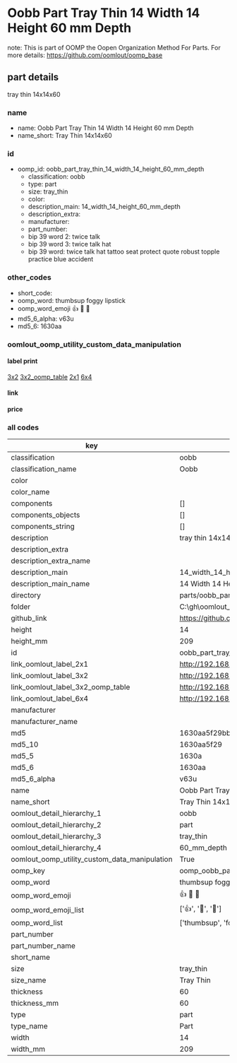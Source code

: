 # Oobb Part Tray Thin 14 Width 14 Height 60 mm Depth  

note: This is part of OOMP the Oopen Organization Method For Parts. For more details: https://github.com/oomlout/oomp_base

##  part details
  



tray thin 14x14x60



### name
* name: Oobb Part Tray Thin 14 Width 14 Height 60 mm Depth
* name_short: Tray Thin 14x14x60 
### id
* oomp_id: oobb_part_tray_thin_14_width_14_height_60_mm_depth
  * classification: oobb
  * type: part
  * size: tray_thin
  * color: 
  * description_main: 14_width_14_height_60_mm_depth
  * description_extra: 
  * manufacturer: 
  * part_number: 
  * bip 39 word 2: twice talk
  * bip 39 word 3: twice talk hat
  * bip 39 word: twice talk hat tattoo seat protect quote robust topple practice blue accident

### other_codes
* short_code: 
* oomp_word: thumbsup foggy lipstick
* oomp_word_emoji :thumbsup: :foggy: :lipstick:
* md5_6_alpha: v63u
* md5_6: 1630aa






### oomlout_oomp_utility_custom_data_manipulation
#### label print
[3x2](http://192.168.1.245:1112/?label=oomp%20v63u)
[3x2_oomp_table](http://192.168.1.108:1112/?label=oomp%20v63u)
[2x1](http://192.168.1.242:1112/?label=oomp%20v63u)
[6x4](http://192.168.1.55:1112/?label=oomp%20v63u)    

#### link

                              

#### price







### all codes 
| key | value |  
| --- | --- |  
| classification | oobb |  
| classification_name | Oobb |  
| color |  |  
| color_name |  |  
| components | [] |  
| components_objects | [] |  
| components_string | [] |  
| description | tray thin 14x14x60 |  
| description_extra |  |  
| description_extra_name |  |  
| description_main | 14_width_14_height_60_mm_depth |  
| description_main_name | 14 Width 14 Height 60 mm Depth |  
| directory | parts/oobb_part_tray_thin_14_width_14_height_60_mm_depth |  
| folder | C:\gh\oomlout_oobb_version_4_generated_parts\parts\oobb_part_tray_thin_14_width_14_height_60_mm_depth |  
| github_link | https://github.com/oomlout/oomlout_oomp_part_src/tree/main/parts/oobb_part_tray_thin_14_width_14_height_60_mm_depth |  
| height | 14 |  
| height_mm | 209 |  
| id | oobb_part_tray_thin_14_width_14_height_60_mm_depth |  
| link_oomlout_label_2x1 | http://192.168.1.242:1112/?label=oomp%20v63u |  
| link_oomlout_label_3x2 | http://192.168.1.245:1112/?label=oomp%20v63u |  
| link_oomlout_label_3x2_oomp_table | http://192.168.1.108:1112/?label=oomp%20v63u |  
| link_oomlout_label_6x4 | http://192.168.1.55:1112/?label=oomp%20v63u |  
| manufacturer |  |  
| manufacturer_name |  |  
| md5 | 1630aa5f29bb5602b2e12de4d337675a |  
| md5_10 | 1630aa5f29 |  
| md5_5 | 1630a |  
| md5_6 | 1630aa |  
| md5_6_alpha | v63u |  
| name | Oobb Part Tray Thin 14 Width 14 Height 60 mm Depth |  
| name_short | Tray Thin 14x14x60  |  
| oomlout_detail_hierarchy_1 | oobb |  
| oomlout_detail_hierarchy_2 | part |  
| oomlout_detail_hierarchy_3 | tray_thin |  
| oomlout_detail_hierarchy_4 | 60_mm_depth |  
| oomlout_oomp_utility_custom_data_manipulation | True |  
| oomp_key | oomp_oobb_part_tray_thin_14_width_14_height_60_mm_depth |  
| oomp_word | thumbsup foggy lipstick |  
| oomp_word_emoji | :thumbsup: :foggy: :lipstick: |  
| oomp_word_emoji_list | [':thumbsup:', ':foggy:', ':lipstick:'] |  
| oomp_word_list | ['thumbsup', 'foggy', 'lipstick'] |  
| part_number |  |  
| part_number_name |  |  
| short_name |  |  
| size | tray_thin |  
| size_name | Tray Thin |  
| thickness | 60 |  
| thickness_mm | 60 |  
| type | part |  
| type_name | Part |  
| width | 14 |  
| width_mm | 209 |  

